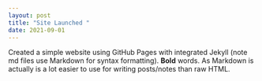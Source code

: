 ```yaml
---
layout: post
title: "Site Launched "
date: 2021-09-01
---
```

Created a simple website using GitHub Pages with integrated Jekyll (note md files use Markdown for syntax formatting). 
**Bold** words. As Markdown is actually is a lot easier to use for writing posts/notes than raw HTML.
